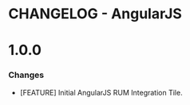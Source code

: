 # CHANGELOG - AngularJS

1.0.0
==================
### Changes

* [FEATURE] Initial AngularJS RUM Integration Tile.
